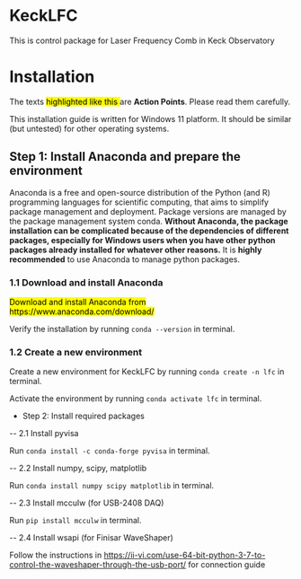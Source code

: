 # KeckLFC
This is control package for Laser Frequency Comb in Keck Observatory

# Installation

The texts <mark> highlighted like this </mark> are **Action Points**. Please read them carefully.

This installation guide is written for Windows 11 platform. It should be similar (but untested) for other operating systems.


## Step 1: Install Anaconda and prepare the environment

Anaconda is a free and open-source distribution of the Python (and R) programming languages for scientific computing, that aims to simplify package management and deployment. Package versions are managed by the package management system conda. **Without Anaconda, the package installation can be complicated because of the dependencies of different packages, especially for Windows users when you have other python packages already installed for whatever other reasons.** It is **highly recommended** to use Anaconda to manage python packages.


### 1.1 Download and install Anaconda

<mark> 
Download and install Anaconda from https://www.anaconda.com/download/ 
</mark>


Verify the installation by running `conda --version` in terminal.

### 1.2 Create a new environment



Create a new environment for KeckLFC by running `conda create -n lfc` in terminal.

Activate the environment by running `conda activate lfc` in terminal.

- Step 2: Install required packages

-- 2.1 Install pyvisa

Run `conda install -c conda-forge pyvisa` in terminal.

-- 2.2 Install numpy, scipy, matplotlib

Run `conda install numpy scipy matplotlib` in terminal.

-- 2.3 Install mcculw (for USB-2408 DAQ)

Run `pip install mcculw` in terminal.

-- 2.4 Install wsapi (for Finisar WaveShaper)

Follow the instructions in https://ii-vi.com/use-64-bit-python-3-7-to-control-the-waveshaper-through-the-usb-port/ for connection guide






